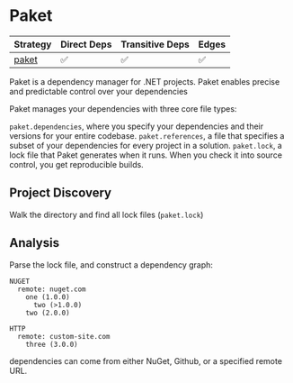 # Paket

| Strategy                                 | Direct Deps | Transitive Deps | Edges |
| ---------------------------------------- | ----------- | --------- | ----- |
| [paket](paket.md)                           | ✅          | ✅        | ✅    |

Paket is a dependency manager for .NET projects. Paket enables precise and predictable control over your dependencies

Paket manages your dependencies with three core file types:

`paket.dependencies`, where you specify your dependencies and their versions for your entire codebase.
`paket.references`, a file that specifies a subset of your dependencies for every project in a solution.
`paket.lock`, a lock file that Paket generates when it runs. When you check it into source control, you get reproducible builds.

## Project Discovery

Walk the directory and find all lock files (`paket.lock`)

## Analysis
Parse the lock file, and construct a dependency graph:

```
NUGET
  remote: nuget.com
    one (1.0.0)
      two (>1.0.0)
    two (2.0.0)

HTTP
  remote: custom-site.com
    three (3.0.0)
```

dependencies can come from either NuGet, Github, or a specified remote URL.